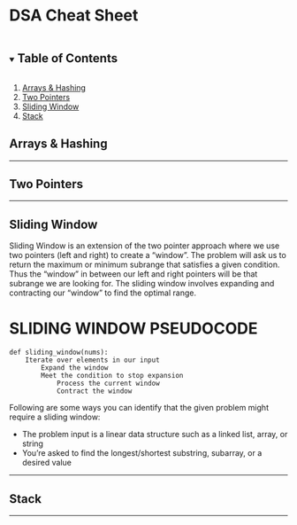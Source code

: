 <h1>DSA Cheat Sheet</h1>

<!-- TABLE OF CONTENTS -->

<details open="open">
  <summary><h2 style="display: inline-block">Table of Contents</h2></summary>
  <ol>
    <li><a href="#arrays-&-hashing">Arrays & Hashing</a></li>
    <li><a href="#two-pointers">Two Pointers</a></li>
    <li><a href="#sliding-window">Sliding Window</a></li>
    <li><a href="#stack">Stack</a></li>
  </ol>
</details>

<!-- CONTENT -->

## Arrays & Hashing

---

## Two Pointers

---

## Sliding Window

Sliding Window is an extension of the two pointer approach where we use two pointers (left and right) to create a “window”. The problem will ask us to return the maximum or minimum subrange that satisfies a given condition. Thus the “window” in between our left and right pointers will be that subrange we are looking for. The sliding window involves expanding and contracting our “window” to find the optimal range.

# SLIDING WINDOW PSEUDOCODE

```
def sliding_window(nums):
    Iterate over elements in our input
        Expand the window
        Meet the condition to stop expansion
            Process the current window
            Contract the window
```

Following are some ways you can identify that the given problem might require a sliding window:

- The problem input is a linear data structure such as a linked list, array, or string
- You’re asked to find the longest/shortest substring, subarray, or a desired value

---

## Stack

---
